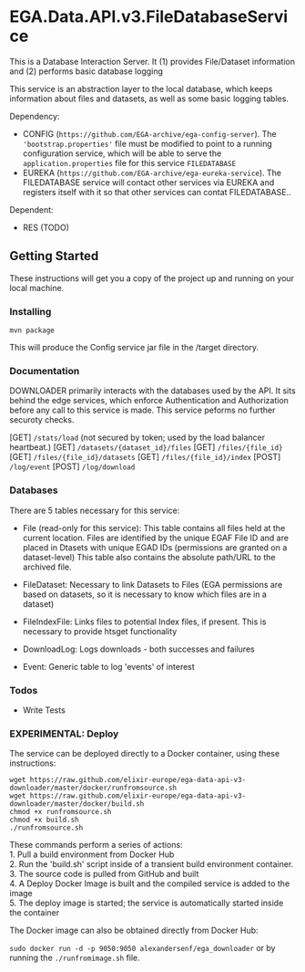 # EGA.Data.API.v3.FileDatabaseService

This is a Database Interaction Server. It (1) provides File/Dataset information and (2) performs basic database logging

This service is an abstraction layer to the local database, which keeps information about files and datasets, as well as some basic logging tables.

Dependency: 
* CONFIG (`https://github.com/EGA-archive/ega-config-server`). The `'bootstrap.properties'` file must be modified to point to a running configuration service, which will be able to serve the `application.properties` file for this service `FILEDATABASE`
* EUREKA (`https://github.com/EGA-archive/ega-eureka-service`). The FILEDATABASE service will contact other services via EUREKA and registers itself with it so that other services can contat FILEDATABASE..

Dependent:
* RES (TODO)

## Getting Started

These instructions will get you a copy of the project up and running on your local machine.

### Installing

```
mvn package
```

This will produce the Config service jar file in the /target directory.

### Documentation

DOWNLOADER primarily interacts with the databases used by the API. It sits behind the edge services, which enforce Authentication and Authorization before any call to this service is made. This service peforms no further securoty checks.

[GET] `/stats/load` (not secured by token; used by the load balancer heartbeat.)
[GET] `/datasets/{dataset_id}/files`
[GET] `/files/{file_id}`
[GET] `/files/{file_id}/datasets`
[GET] `/files/{file_id}/index`
[POST] `/log/event`
[POST] `/log/download`

### Databases

There are 5 tables necessary for this service:

* File (read-only for this service): This table contains all files held at the current location. Files are identified by the unique EGAF File ID and are placed in Dtasets with unique EGAD IDs (permissions are granted on a dataset-level) This table also contains the absolute path/URL to the archived file.
* FileDataset: Necessary to link Datasets to Files (EGA permissions are based on datasets, so it is necessary to know which files are in a dataset)
* FileIndexFile: Links files to potential Index files, if present. This is necessary to provide htsget functionality

* DownloadLog: Logs downloads - both successes and failures

* Event: Generic table to log 'events' of interest

### Todos

 - Write Tests

### EXPERIMENTAL: Deploy

The service can be deployed directly to a Docker container, using these instructions:

`wget https://raw.github.com/elixir-europe/ega-data-api-v3-downloader/master/docker/runfromsource.sh`  
`wget https://raw.github.com/elixir-europe/ega-data-api-v3-downloader/master/docker/build.sh`  
`chmod +x runfromsource.sh`  
`chmod +x build.sh`  
`./runfromsource.sh`  

These commands perform a series of actions:  
	1. Pull a build environment from Docker Hub  
	2. Run the 'build.sh' script inside of a transient build environment container.  
	3. The source code is pulled from GitHub and built  
	4. A Deploy Docker Image is built and the compiled service is added to the image  
	5. The deploy image is started; the service is automatically started inside the container  

The Docker image can also be obtained directly from Docker Hub:  

`sudo docker run -d -p 9050:9050 alexandersenf/ega_downloader`  or by running the `./runfromimage.sh` file.